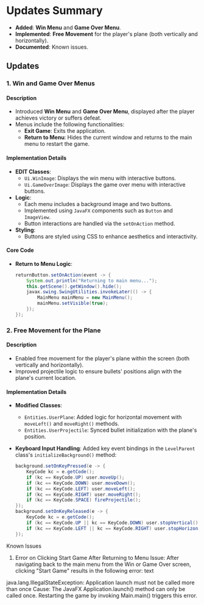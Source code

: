 # Updates Summary

- **Added**: **Win Menu** and **Game Over Menu**.
- **Implemented**: **Free Movement** for the player's plane (both vertically and horizontally).
- **Documented**: Known issues.


## Updates

### 1. **Win and Game Over Menus**

#### Description
- Introduced **Win Menu** and **Game Over Menu**, displayed after the player achieves victory or suffers defeat.
- Menus include the following functionalities:
  - **Exit Game**: Exits the application.
  - **Return to Menu**: Hides the current window and returns to the main menu to restart the game.

#### Implementation Details
- **EDIT Classes**:
  - `Ui.WinImage`: Displays the win menu with interactive buttons.
  - `Ui.GameOverImage`: Displays the game over menu with interactive buttons.
- **Logic**:
  - Each menu includes a background image and two buttons.
  - Implemented using `JavaFX` components such as `Button` and `ImageView`.
  - Button interactions are handled via the `setOnAction` method.
- **Styling**:
  - Buttons are styled using CSS to enhance aesthetics and interactivity.

#### Core Code
- **Return to Menu Logic**:
  ```java
  returnButton.setOnAction(event -> {
      System.out.println("Returning to main menu...");
      this.getScene().getWindow().hide();
      javax.swing.SwingUtilities.invokeLater(() -> {
          MainMenu mainMenu = new MainMenu();
          mainMenu.setVisible(true);
      });
  });
### 2. **Free Movement for the Plane**

#### Description
- Enabled free movement for the player's plane within the screen (both vertically and horizontally).
- Improved projectile logic to ensure bullets' positions align with the plane's current location.

#### Implementation Details
- **Modified Classes**:
  - `Entities.UserPlane`: Added logic for horizontal movement with `moveLeft()` and `moveRight()` methods.
  - `Entities.UserProjectile`: Synced bullet initialization with the plane's position.
- **Keyboard Input Handling**:
  Added key event bindings in the `LevelParent` class's `initializeBackground()` method:

  ```java
  background.setOnKeyPressed(e -> {
      KeyCode kc = e.getCode();
      if (kc == KeyCode.UP) user.moveUp();
      if (kc == KeyCode.DOWN) user.moveDown();
      if (kc == KeyCode.LEFT) user.moveLeft();
      if (kc == KeyCode.RIGHT) user.moveRight();
      if (kc == KeyCode.SPACE) fireProjectile();
  });
  background.setOnKeyReleased(e -> {
      KeyCode kc = e.getCode();
      if (kc == KeyCode.UP || kc == KeyCode.DOWN) user.stopVertical();
      if (kc == KeyCode.LEFT || kc == KeyCode.RIGHT) user.stopHorizontal();
  });
Known Issues
1. Error on Clicking Start Game After Returning to Menu
Issue: After navigating back to the main menu from the Win or Game Over screen, clicking "Start Game" results in the following error:
text

java.lang.IllegalStateException: Application launch must not be called more than once
Cause: The JavaFX Application.launch() method can only be called once. Restarting the game by invoking Main.main() triggers this error.
